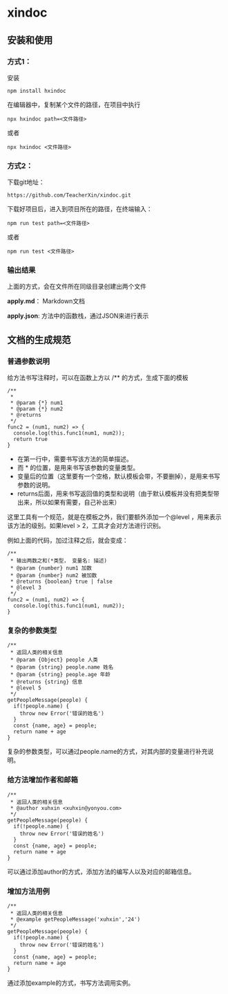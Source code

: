 # xindoc

## 安装和使用

### 方式1：

安装
```
npm install hxindoc
```

在编辑器中，复制某个文件的路径，在项目中执行
```
npx hxindoc path=<文件路径>
```
或者
```
npx hxindoc <文件路径>
```

### 方式2：
下载git地址：
```
https://github.com/TeacherXin/xindoc.git
```
下载好项目后，进入到项目所在的路径，在终端输入：
```
npm run test path=<文件路径>
```
或者
```
npm run test <文件路径>
```
### 输出结果
上面的方式，会在文件所在同级目录创建出两个文件

**apply.md**： Markdown文档

**apply.json**:  方法中的函数栈，通过JSON来进行表示




## 文档的生成规范

### 普通参数说明
给方法书写注释时，可以在函数上方以 /** 的方式，生成下面的模板
```
/**
 * 
 * @param {*} num1 
 * @param {*} num2 
 * @returns
 */
func2 = (num1, num2) => {
  console.log(this.func1(num1, num2));
  return true
}
```
* 在第一行中，需要书写该方法的简单描述。
* 而 * 的位置，是用来书写该参数的变量类型。
* 变量后的位置（这里要有一个空格，默认模板会带，不要删掉），是用来书写参数的说明。
* returns后面，用来书写返回值的类型和说明（由于默认模板并没有把类型带出来，所以如果有需要，自己补出来）

这里工具有一个规范，就是在模板之外，我们要额外添加一个@level ，用来表示该方法的级别。如果level > 2，工具才会对方法进行识别。

例如上面的代码，加过注释之后，就会变成：
```
/**
 * 输出两数之和(*类型， 变量名: 描述)
 * @param {number} num1 加数
 * @param {number} num2 被加数
 * @returns {boolean} true | false
 * @level 3
 */
func2 = (num1, num2) => {
  console.log(this.func1(num1, num2));
}
```

### 复杂的参数类型
```
/**
 * 返回人类的相关信息
 * @param {Object} people 人类
 * @param {string} people.name 姓名
 * @param {string} people.age 年龄
 * @returns {string} 信息
 * @level 5
 */
getPeopleMessage(people) {
  if(!people.name) {
    throw new Error('错误的姓名')
  }
  const {name, age} = people;
  return name + age
}
```
复杂的参数类型，可以通过people.name的方式，对其内部的变量进行补充说明。

### 给方法增加作者和邮箱

```
/**
 * 返回人类的相关信息
 * @author xuhxin <xuhxin@yonyou.com>
 */
getPeopleMessage(people) {
  if(!people.name) {
    throw new Error('错误的姓名')
  }
  const {name, age} = people;
  return name + age
}
```
可以通过添加author的方式，添加方法的编写人以及对应的邮箱信息。

### 增加方法用例
```
/**
 * 返回人类的相关信息
 * @example getPeopleMessage('xuhxin','24')
 */
getPeopleMessage(people) {
  if(!people.name) {
    throw new Error('错误的姓名')
  }
  const {name, age} = people;
  return name + age
}
```
通过添加example的方式，书写方法调用实例。
